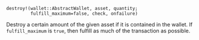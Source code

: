 ```
destroy!(wallet::AbstractWallet, asset, quantity;
         fulfill_maximum=false, check, onfailure)
```

Destroy a certain amount of the given asset if it is contained in the wallet. If `fulfill_maximum` is `true`, then fulfill as much of the transaction as possible.
